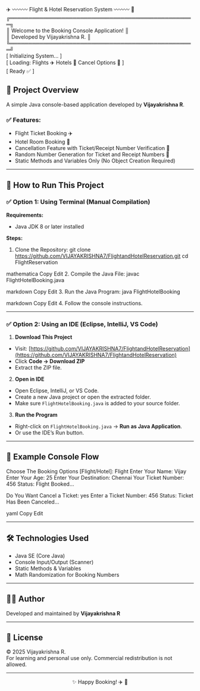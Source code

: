 <p align="center">

  ✈️ 〰️〰️〰️ Flight & Hotel Reservation System 〰️〰️〰️ 🏨  
  ╔══════════════════════════════════════════════════╗  
  ║   Welcome to the Booking Console Application!    ║  
  ║        Developed by Vijayakrishna R.             ║  
  ╚══════════════════════════════════════════════════╝  
  [ Initializing System... ]  
  [ Loading: Flights ✈️  Hotels 🏨  Cancel Options 🔐 ]  
  [ Ready ✅ ]  

</p>

## 📖 Project Overview

A simple Java console-based application developed by **Vijayakrishna R**.

### ✅ Features:
- Flight Ticket Booking ✈️
- Hotel Room Booking 🏨
- Cancellation Feature with Ticket/Receipt Number Verification 🔐
- Random Number Generation for Ticket and Receipt Numbers 🎲
- Static Methods and Variables Only (No Object Creation Required)

---

## 🚀 How to Run This Project

### ✅ Option 1: Using Terminal (Manual Compilation)

**Requirements:**
- Java JDK 8 or later installed

**Steps:**
1. Clone the Repository:
git clone https://github.com/VIJAYAKRISHNA7/FlightandHotelReservation.git
cd FlightReservation

mathematica
Copy
Edit
2. Compile the Java File:
javac FlightHotelBooking.java

markdown
Copy
Edit
3. Run the Java Program:
java FlightHotelBooking

markdown
Copy
Edit
4. Follow the console instructions.

---

### ✅ Option 2: Using an IDE (Eclipse, IntelliJ, VS Code)

1. **Download This Project**
- Visit: [https://github.com/VIJAYAKRISHNA7/FlightandHotelReservation](https://github.com/VIJAYAKRISHNA7/FlightandHotelReservation)
- Click **Code → Download ZIP**
- Extract the ZIP file.

2. **Open in IDE**
- Open Eclipse, IntelliJ, or VS Code.
- Create a new Java project or open the extracted folder.
- Make sure `FlightHotelBooking.java` is added to your source folder.

3. **Run the Program**
- Right-click on `FlightHotelBooking.java` → **Run as Java Application**.
- Or use the IDE’s Run button.

---

## 🎯 Example Console Flow

Choose The Booking Options [Flight/Hotel]: Flight
Enter Your Name: Vijay
Enter Your Age: 25
Enter Your Destination: Chennai
Your Ticket Number: 456
Status: Flight Booked...

Do You Want Cancel a Ticket: yes
Enter a Ticket Number: 456
Status: Ticket Has Been Canceled...

yaml
Copy
Edit

---

## 🛠️ Technologies Used

- Java SE (Core Java)
- Console Input/Output (Scanner)
- Static Methods & Variables
- Math Randomization for Booking Numbers

---

## 👨‍💻 Author

Developed and maintained by **Vijayakrishna R**

---

## 📜 License

© 2025 Vijayakrishna R.  
For learning and personal use only. Commercial redistribution is not allowed.

---

<p align="center">✨ Happy Booking! ✈️ 🏨</p>
